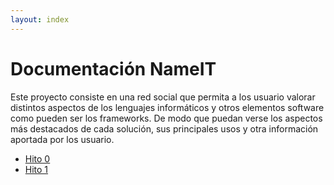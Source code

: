 ```yaml
---
layout: index
---
```

# Documentación NameIT

Este proyecto consiste en una red social que permita a los usuario valorar distintos aspectos de los lenguajes informáticos y otros elementos software como pueden ser los frameworks. De modo que puedan verse los aspectos más destacados de cada solución, sus principales usos y otra información aportada por los usuario.

- [Hito 0](./hito0)
- [Hito 1](./hito1)
